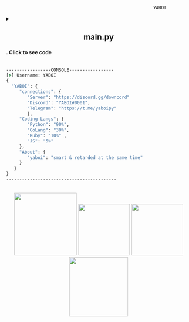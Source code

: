 
```
  	                                                    YABOI
```


<details>

  <summary> <h2 align = "center">main.py</h2><h4>. Click to see code </h4></summary>
  <br>
  
  
```python
import httpx, time, os


def main(user):

    headers = {
      "content-type": "application/json"
      "auth": "aWxvdmVjdW5ueQ=="
    }
    payload = {
      "username": user
    }
    try:
        x = client.get(f"http://yaboi.com/database/{user}/info", headers=headers, json=payload)
        if x.status_code == 200:
            print(x.json)
        elif x.status_code != 200:
            print("Failed: ", x.text)
          
     except Exception as err:
         print(err)


def menu():
    global client
    db = client.get(f"http://yaboi.com/database").text.splitlines()
    user  = input("[>] Username: ")
    if user in db:
        proxy = "nl.yaboi.com:6969"
        proxies = {"http://": f"http://{proxy}"}
        client = httpx.Client(proxies=proxies)
        main(user)
    else:
        print("User: ",user, + "Not Found")
        time.sleep(1)
        os.system("cls||clear")
        menu()
menu()

```

</p>
</details>

```cmd
-----------------CONSOLE-----------------
[>] Username: YABOI
{
  "YABOI": {
     "connections": {
        "Server": "https://discord.gg/downcord"
        "Discord": "YABOI#0001",
        "Telegram": "https://t.me/yaboipy"
        },
     "Coding Langs": {
        "Python": "90%",
        "GoLang": "30%",
        "Ruby": "10%" ,
        "JS": "5%"
     },
     "About": {
        "yaboi": "smart & retarded at the same time"
     }
   }
}
------------------------------------------

```
  
</h1>



<h2 align="center"> 
 <p align="center">   

<img height=170 src="https://camo.githubusercontent.com/82a5f91b3c5f8ff699f9a79ef46a81b3c7800d7e8e63651b1a75810f24106b0e/68747470733a2f2f63646e2e646973636f72646170702e636f6d2f656d6f6a69732f3739353534343133343431363732383036352e676966">
<img height=140 src="https://github-readme-stats.vercel.app/api/top-langs/?username=YABOIpy&langs_count=8&theme=onedark">




 <img height=140 src="https://github-readme-stats.vercel.app/api?username=YABOI-py&count_private=true&show_icons=true&theme=onedark"> 
 <img height=160 src="https://media2.giphy.com/media/LMt9638dO8dftAjtco/giphy.gif">
 </h2> 

 </p> 

 

